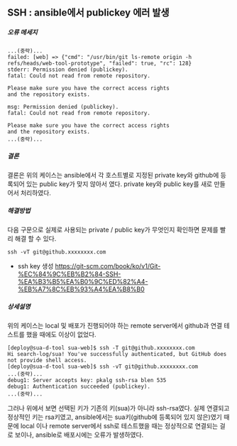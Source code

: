 ## SSH : ansible에서 publickey 에러 발생 
##### 오류 메세지 
```
...(중략)...
failed: [web] => {"cmd": "/usr/bin/git ls-remote origin -h refs/heads/web-tool-prototype", "failed": true, "rc": 128}
stderr: Permission denied (publickey).
fatal: Could not read from remote repository.

Please make sure you have the correct access rights
and the repository exists.

msg: Permission denied (publickey).
fatal: Could not read from remote repository.

Please make sure you have the correct access rights
and the repository exists.
...(중략)...
```

##### 결론 
결론은 위의 케이스는 ansible에서 각 호스트별로 지정된 private key와 github에 등록되어 있는 public key가 맞지 않아서 였다.
private key와 public key를 새로 만들어서 처리하였다.

##### 해결방법
다음 구문으로 실제로 사용되는 private / public key가 무엇인지 확인하면 문제를 빨리 해결 할 수 있다.
```
ssh -vT git@github.xxxxxxxx.com
```

- ssh key 생성 
https://git-scm.com/book/ko/v1/Git-%EC%84%9C%EB%B2%84-SSH-%EA%B3%B5%EA%B0%9C%ED%82%A4-%EB%A7%8C%EB%93%A4%EA%B8%B0

##### 상세설명
위의 케이스는 local 및 배포가 진행되어야 하는 remote server에서 github과 연결 테스트를 했을 때에도 이상이 없었다.
```
[deploy@sua-d-tool sua-web]$ ssh -T git@github.xxxxxxxx.com
Hi search-log/sua! You've successfully authenticated, but GitHub does not provide shell access.
[deploy@sua-d-tool sua-web]$ ssh -vT git@github.xxxxxxxx.com
...(중략)...
debug1: Server accepts key: pkalg ssh-rsa blen 535
debug1: Authentication succeeded (publickey).
...(중략)...
```
그러나 위에서 보면 선택된 키가 기존의 키(sua)가 아니라 ssh-rsa였다.
실제 연결되고 정상적인 키는 rsa키였고, ansible에서는 sua키(github에 등록되어 있지 않은)였기 때문에
local 이나 remote server에서 ssh로 테스트했을 때는 정상적으로 연결되는 걸로 보이나, ansible로 배포시에는 오류가 발생하였다.
